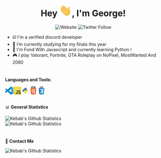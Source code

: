 <h1 align="center">Hey <img src="https://raw.githubusercontent.com/ABSphreak/ABSphreak/master/gifs/Hi.gif" width="40px" />, I'm George</a>!</h1><!-- 👋 -->
<div  align="center">
<img  alt="Website" margin-right"2vw" src="https://img.shields.io/website?down_color=red&label=Kebab&style=for-the-badge&up_color=magenta&url=https%3A%2F%2Filovewhor.es%2F">
<img  alt="Twitter Follow" src="https://img.shields.io/twitter/follow/nullkebab?color=magenta&label=Twitter&style=for-the-badge">
</div>

-   ☑️ I'm a verified discord developer
-   🔭 I’m currently studying for my finals this year
-   🧠 I'm Fond With Javascript and currently learning Python !
-   🎮 I play Valorant, Fortnite, GTA Roleplay on NoPixel, MostWanted And 2080

<h1 align="center"></a></h1><!-- 👋 -->

**Languages and Tools:**

<img align="left" alt="Visual Studio Code" width="26px" src="https://raw.githubusercontent.com/github/explore/80688e429a7d4ef2fca1e82350fe8e3517d3494d/topics/visual-studio-code/visual-studio-code.png" />
<img align="left" alt="JavaScript" width="26px" src="https://raw.githubusercontent.com/github/explore/80688e429a7d4ef2fca1e82350fe8e3517d3494d/topics/javascript/javascript.png" />
<img align="left" alt="Java" width="26px" src="https://raw.githubusercontent.com/github/explore/80688e429a7d4ef2fca1e82350fe8e3517d3494d/topics/python/python.png" />
<img align="left" alt="HTML5" width="26px" src="https://raw.githubusercontent.com/github/explore/80688e429a7d4ef2fca1e82350fe8e3517d3494d/topics/html/html.png" />
<img align="left" alt="CSS3" width="26px" src="https://raw.githubusercontent.com/github/explore/80688e429a7d4ef2fca1e82350fe8e3517d3494d/topics/css/css.png" />
<br />

<h1 align="center"></a></h1><!-- 👋 -->



📊 **General Statistics** 

<img align="left" alt="Kebab's Github Statistics" width="400px" src="https://github-readme-stats.vercel.app/api/wakatime?username=Kebab&include_all_commits=false&show_icons=true&hide_border=true&theme=midnight-purple&layout=compact&hide=YAML,Bash,Typescript,other" />
<img  alt="Kebab's Github Statistics" width="400px" src="https://github-readme-stats.vercel.app/api?username=NulledKebab&show_icons=true&hide_border=true&theme=midnight-purple" />

<br />

<h1 align="center"></a></h1><!-- 👋 -->


🤙 **Contact Me** 


<img  alt="Kebab's Github Statistics" width="400px" src="https://lanyard.cnrad.dev/api/814860134479691807?bg=000000&idleMessage=Probably%20doing%20something%20else..." />
